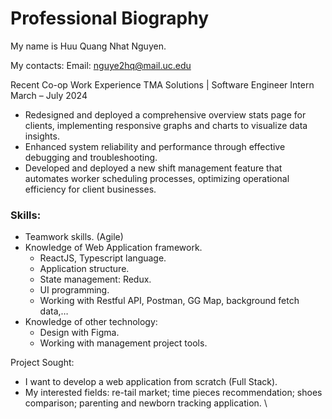 
# Professional Biography 

My name is Huu Quang Nhat Nguyen.

My contacts: 
Email: nguye2hq@mail.uc.edu

Recent Co-op Work Experience
TMA Solutions | Software Engineer Intern	March – July 2024
- Redesigned and deployed a comprehensive overview stats page for clients, implementing responsive graphs and charts to visualize data insights. 
- Enhanced system reliability and performance through effective debugging and troubleshooting. 
- Developed and deployed a new shift management feature that automates worker scheduling processes, optimizing operational efficiency for client businesses. 
  
### Skills: 
- Teamwork skills. (Agile) 
- Knowledge of Web Application framework. 
	- ReactJS, Typescript language. 
	- Application structure. 
	- State management: Redux.  
	- UI programming. 
	- Working with Restful API, Postman, GG Map, background fetch data,… 
- Knowledge of other technology: 
	- Design with Figma. 
	- Working with management project tools. 

Project Sought: 
- I want to develop a web application from scratch (Full Stack). 
- My interested fields: re-tail market; time pieces recommendation; shoes comparison; parenting and newborn tracking application. \
